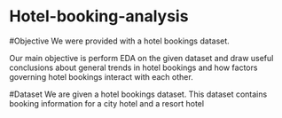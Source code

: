# Hotel-booking-analysis

#Objective
We were provided with a hotel bookings dataset.

Our main objective is perform EDA on the given dataset and draw useful conclusions about general trends in hotel bookings and how factors governing hotel bookings interact with each other.

#Dataset
We are given a hotel bookings dataset. This dataset contains booking information for a city hotel and a resort hotel

